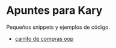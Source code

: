 # Apuntes para Kary

Pequeños snippets y ejemplos de código.



- [carrito de compras oop](./js-oop-carrito-compra/README.md)